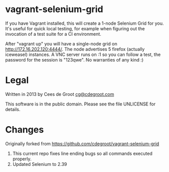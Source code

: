 vagrant-selenium-grid
=====================

If you have Vagrant installed, this will create a 1-node Selenium Grid for you. It's useful for quick local testing, 
for example when figuring out the invocation of a test suite for a CI environment. 

After "vagrant up" you will have a single-node grid on http://172.16.202.120:4444/. The node advertises 5 firefox (actually
iceweasel) instances. A VNC server runs on :1 so you can follow a test, the password for the session is "123qwe". 
No warranties of any kind :)

Legal
=====

Written in 2013 by Cees de Groot <cg@cdegroot.com>

This software is in the public domain. Please see the file
UNLICENSE for details.


Changes
=======

Originally forked from https://github.com/cdegroot/vagrant-selenium-grid
1. This current repo fixes line ending bugs so all commands executed properly.
2. Updated Selenium to 2.39
